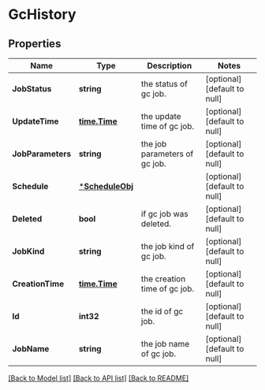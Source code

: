 # GcHistory

## Properties
Name | Type | Description | Notes
------------ | ------------- | ------------- | -------------
**JobStatus** | **string** | the status of gc job. | [optional] [default to null]
**UpdateTime** | [**time.Time**](time.Time.md) | the update time of gc job. | [optional] [default to null]
**JobParameters** | **string** | the job parameters of gc job. | [optional] [default to null]
**Schedule** | [***ScheduleObj**](ScheduleObj.md) |  | [optional] [default to null]
**Deleted** | **bool** | if gc job was deleted. | [optional] [default to null]
**JobKind** | **string** | the job kind of gc job. | [optional] [default to null]
**CreationTime** | [**time.Time**](time.Time.md) | the creation time of gc job. | [optional] [default to null]
**Id** | **int32** | the id of gc job. | [optional] [default to null]
**JobName** | **string** | the job name of gc job. | [optional] [default to null]

[[Back to Model list]](../README.md#documentation-for-models) [[Back to API list]](../README.md#documentation-for-api-endpoints) [[Back to README]](../README.md)


